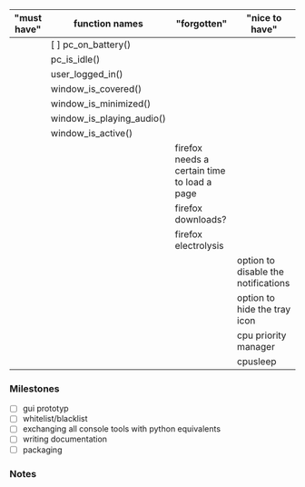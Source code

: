 "must have"|function names|"forgotten"|"nice to have"
-----------|--------------|-----------|--------------
||[ ] pc_on_battery()||
||pc_is_idle()||
||user_logged_in()||
||window_is_covered()||
||window_is_minimized()||
||window_is_playing_audio()||
||window_is_active()||
|||firefox needs a certain time to load a page|
|||firefox downloads?|
|||firefox electrolysis|
||||option to disable the notifications
||||option to hide the tray icon
||||cpu priority manager
||||cpusleep

### Milestones

- [ ] gui prototyp
- [ ] whitelist/blacklist
- [ ] exchanging all console tools with python equivalents
- [ ] writing documentation
- [ ] packaging

### Notes

